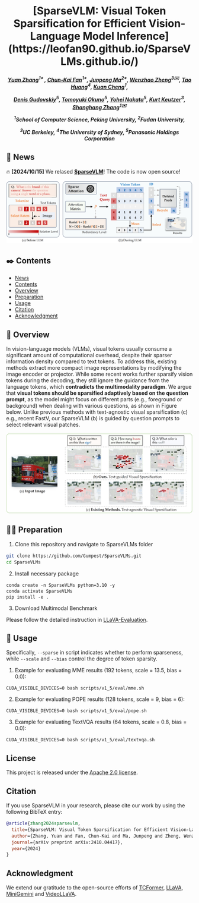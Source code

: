 <div align="center">

<h1> [SparseVLM: Visual Token Sparsification for Efficient Vision-Language Model Inference](https://leofan90.github.io/SparseVLMs.github.io/) </h1>

<h5 align="center"> 

[Yuan Zhang](https://gumpest.github.io/)<sup>1* </sup>,
[Chun-Kai Fan](https://scholar.google.com/citations?user=TxeAbWkAAAAJ&hl=en&oi=ao)<sup>1*</sup>,
[Junpeng Ma]()<sup>2*</sup>,
[Wenzhao Zheng](https://wzzheng.net/)<sup>3✉️</sup>,
[Tao Huang](https://taohuang.info/)<sup>4</sup>,
[Kuan Cheng](https://cfcs.pku.edu.cn/people/faculty/kuancheng/index.htm)<sup>1</sup>,

[Denis Gudovskiy]()<sup>5</sup>,
[Tomoyuki Okuno]()<sup>5</sup>,
[Yohei Nakata]()<sup>5</sup>,
[Kurt Keutzer](http://people.eecs.berkeley.edu/~keutzer/)<sup>3</sup>,
[Shanghang Zhang](https://idm.pku.edu.cn/info/1017/1598.htm)<sup>1✉️</sup>

<sup>1</sup>School of Computer Science, Peking University, <sup>2</sup>Fudan University,

<sup>3</sup>UC Berkeley, <sup>4</sup>The University of Sydney, <sup>5</sup>Panasonic Holdings Corporation

</h5>
</div>

## 📜 News 
🔥 **[2024/10/15]** We relased **[SparseVLM](https://arxiv.org/pdf/2410.04417)**! The code is now open source!


<p align='center'>
<img src='./assests/archi.png' alt='mask' width='700px'>
</p>

## ✒️ Contents
- [News](#news)
- [Contents](#contents)
- [Overview](#overview)
- [Preparation](#preparation)
- [Usage](#usage)
- [Citation](#citation)
- [Acknowledgment](#acknowledgment)

## 👀 Overview

In vision-language models (VLMs), visual tokens usually consume a significant amount of computational overhead, despite their sparser information density compared to text tokens. To address this, existing methods extract more compact image representations by modifying the image encoder or projector. While some recent works further sparsify vision tokens during the decoding, they still ignore the guidance from the language tokens, which **contradicts the multimodality paradigm**. We argue that **visual tokens should be sparsified adaptively based on the question prompt**, as the model might focus on different parts (e.g., foreground or background) when dealing with various questions, as shown in Figure below. Unlike previous methods with text-agnostic visual sparsification (c) e.g., recent FastV, our SparseVLM (b) is guided by question prompts to select relevant visual patches.

<div align=center>
<img width="600" alt="image" src="./assests/moti.png">
</div>

## 👨‍💻 Preparation

1. Clone this repository and navigate to SparseVLMs folder
```bash
git clone https://github.com/Gumpest/SparseVLMs.git
cd SparseVLMs
```

2. Install necessary package
```Shell
conda create -n SparseVLMs python=3.10 -y
conda activate SparseVLMs
pip install -e .
```

3. Download Multimodal Benchmark

Please follow the detailed instruction in [LLaVA-Evaluation](https://github.com/haotian-liu/LLaVA/blob/main/docs/Evaluation.md).

## 🎯 Usage
Specifically, `--sparse` in script indicates whether to perform sparseness, while `--scale` and `--bias` control the degree of token sparsity.

1. Example for evaluating MME results (192 tokens, scale = 13.5, bias = 0.0):
```Shell
CUDA_VISIBLE_DEVICES=0 bash scripts/v1_5/eval/mme.sh
```

2. Example for evaluating POPE results (128 tokens, scale = 9, bias = 6):
```Shell
CUDA_VISIBLE_DEVICES=0 bash scripts/v1_5/eval/pope.sh
```

3. Example for evaluating TextVQA results (64 tokens, scale = 0.8, bias = 0.0):
```Shell
CUDA_VISIBLE_DEVICES=0 bash scripts/v1_5/eval/textvqa.sh
```

## License

This project is released under the [Apache 2.0 license](LICENSE).

## Citation

If you use SparseVLM in your research, please cite our work by using the following BibTeX entry:
```bibtex
@article{zhang2024sparsevlm,
  title={SparseVLM: Visual Token Sparsification for Efficient Vision-Language Model Inference},
  author={Zhang, Yuan and Fan, Chun-Kai and Ma, Junpeng and Zheng, Wenzhao and Huang, Tao and Cheng, Kuan and Gudovskiy, Denis and Okuno, Tomoyuki and Nakata, Yohei and Keutzer, Kurt and others},
  journal={arXiv preprint arXiv:2410.04417},
  year={2024}
}

```
## Acknowledgment

We extend our gratitude to the open-source efforts of [TCFormer](https://github.com/zengwang430521/TCFormer), [LLaVA](https://github.com/haotian-liu/LLaVA), [MiniGemini](https://github.com/dvlab-research/MGM) and [VideoLLaVA](https://github.com/PKU-YuanGroup/Video-LLaVA).
